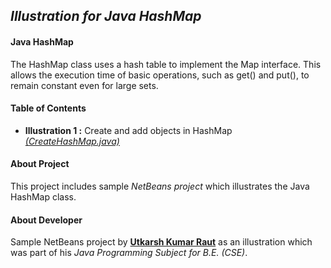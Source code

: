 ## *Illustration for Java HashMap*

#### Java HashMap
The HashMap class uses a hash table to implement the Map interface. 
This allows the execution time of basic operations, such as get() and put(), to remain constant even for large sets.

#### Table of Contents
- **Illustration 1 :** Create and add objects in HashMap [*(CreateHashMap.java)*](https://github.com/karshe/java-hashmap/blob/master/src/HashMapIllustration/CreateHashMap.java)

#### About Project
This project includes sample *NetBeans project* which illustrates the Java HashMap class. 

#### About Developer 
Sample NetBeans project by [**Utkarsh Kumar Raut**](https://www.facebook.com/me.utkarshkr)
as an illustration which was part of his *Java Programming Subject for B.E. (CSE)*.
